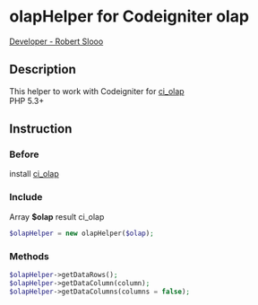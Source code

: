 # olapHelper for Codeigniter olap

[Developer - Robert Slooo](http://codbro.com)

## Description
This helper to work with Codeigniter for [ci_olap](https://github.com/mikifus/ci_olap)
<br />
PHP 5.3+

## Instruction

### Before
install [ci_olap](https://github.com/mikifus/ci_olap)

### Include
Array **$olap** result ci_olap

```php
$olapHelper = new olapHelper($olap);
```

### Methods
```php
$olapHelper->getDataRows();
$olapHelper->getDataColumn(column);
$olapHelper->getDataColumns(columns = false);
```
